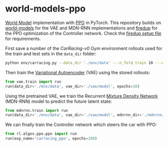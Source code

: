 # world-models-ppo

[World Model](https://arxiv.org/abs/1803.10122) implementation with [PPO](https://arxiv.org/abs/1707.06347) in PyTorch. This repository builds on [world-models](https://github.com/ctallec/world-models) for the VAE and MDN-RNN implementations and [firedup](https://github.com/kashif/firedup) for the PPO optimization of the Controller network. Check the [firedup setup file](https://github.com/kashif/firedup/blob/master/setup.py) for requirements.

First save a number of the *CarRacing-v0* Gym environment rollouts used for the train and test sets in the ```data_dir``` folder:

```bash
python env/carracing.py --data_dir './env/data' ---n_fold_train 10 ---n_fold_test 1
```

Then train the [Variational Autoencoder](https://arxiv.org/abs/1312.6114) (VAE) using the stored rollouts:

```python
from vae.train import run
run(data_dir='./env/data', vae_dir='./vae/model', epochs=10)
```

Using the pretrained VAE, we train the Recurrent [Mixture Density Network](https://publications.aston.ac.uk/id/eprint/373/1/NCRG_94_004.pdf) (MDN-RNN) model to predict the future latent state:

```python
from mdnrnn.train import run
run(data_dir='./env/data', vae_dir='./vae/model', mdnrnn_dir='./mdnrnn/model', epochs=10)
```

We can finally train the Controller network which steers the car with PPO:

```python
from rl.algos.ppo.ppo import run
run(exp_name='carracing_ppo', epochs=100)
```
